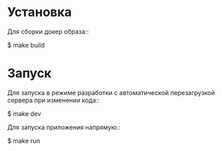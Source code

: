 Установка
=========

Для сборки докер образа::

$ make build

Запуск
======

Для запуска в режиме разработки с автоматической перезагрузкой сервера при
изменении кода::

$ make dev


Для запуска приложения напрямую::

$ make run

